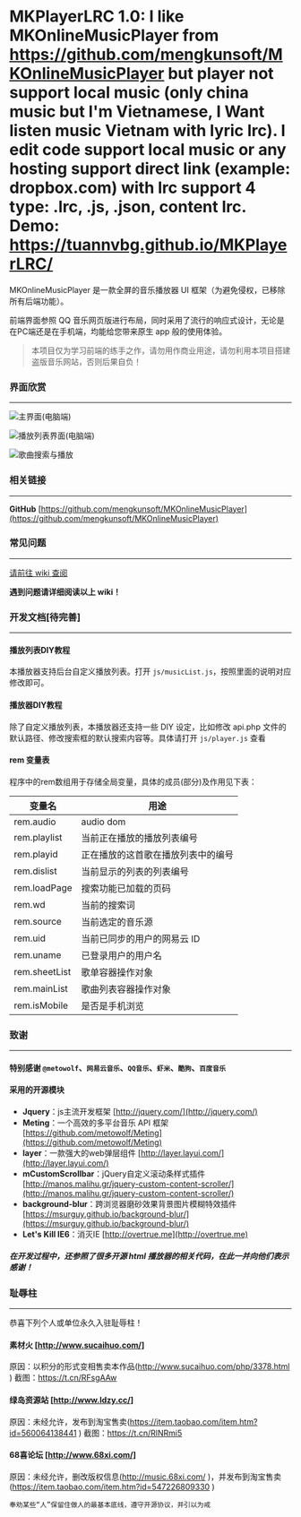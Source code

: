 MKPlayerLRC 1.0: I like MKOnlineMusicPlayer from https://github.com/mengkunsoft/MKOnlineMusicPlayer but player not support local music (only china music but I'm Vietnamese, I Want listen music Vietnam with lyric lrc). I edit code support local music or any hosting support direct link (example: dropbox.com) with lrc support 4 type: .lrc, .js, .json, content lrc. Demo: https://tuannvbg.github.io/MKPlayerLRC/
========
MKOnlineMusicPlayer 是一款全屏的音乐播放器 UI 框架（为避免侵权，已移除所有后端功能）。

前端界面参照 QQ 音乐网页版进行布局，同时采用了流行的响应式设计，无论是在PC端还是在手机端，均能给您带来原生 app 般的使用体验。

> 本项目仅为学习前端的练手之作，请勿用作商业用途，请勿利用本项目搭建盗版音乐网站，否则后果自负！

### 界面欣赏
-----
![主界面(电脑端)](https://user-images.githubusercontent.com/16880885/30487091-f7b45980-9a64-11e7-9588-8b6b87ac6763.jpg)

![播放列表界面(电脑端)](https://user-images.githubusercontent.com/16880885/30487141-1f8ad416-9a65-11e7-960c-a102c47a3d0e.jpg)

![歌曲搜索与播放](https://user-images.githubusercontent.com/16880885/30487344-c93a0306-9a65-11e7-92f3-552072b1dbce.jpg)

### 相关链接
-----
**GitHub** [https://github.com/mengkunsoft/MKOnlineMusicPlayer](https://github.com/mengkunsoft/MKOnlineMusicPlayer)

### 常见问题
-----
[请前往 wiki 查阅](https://github.com/mengkunsoft/MKOnlineMusicPlayer/wiki)

**遇到问题请详细阅读以上 wiki！**


### 开发文档[待完善]
-----
#### 播放列表DIY教程
本播放器支持后台自定义播放列表。打开 `js/musicList.js`，按照里面的说明对应修改即可。

#### 播放器DIY教程
除了自定义播放列表，本播放器还支持一些 DIY 设定，比如修改 api.php 文件的默认路径、修改搜索框的默认搜索内容等。具体请打开 `js/player.js` 查看

#### rem 变量表
程序中的rem数组用于存储全局变量，具体的成员(部分)及作用见下表：

| 变量名    | 用途   |
| ----------- | ----------- |
| rem.audio | audio dom |
| rem.playlist | 当前正在播放的播放列表编号 |
| rem.playid | 正在播放的这首歌在播放列表中的编号 |
| rem.dislist | 当前显示的列表的列表编号 |
| rem.loadPage | 搜索功能已加载的页码 |
| rem.wd | 当前的搜索词 |
| rem.source | 当前选定的音乐源 |
| rem.uid | 当前已同步的用户的网易云 ID |
| rem.uname | 已登录用户的用户名 |
| rem.sheetList | 歌单容器操作对象 |
| rem.mainList | 歌曲列表容器操作对象 |
| rem.isMobile | 是否是手机浏览 |

### 致谢
-----
#### 特别感谢 `@metowolf`、`网易云音乐`、`QQ音乐`、`虾米`、`酷狗`、`百度音乐`

#### 采用的开源模块
- **Jquery**：js主流开发框架 [http://jquery.com/](http://jquery.com/)
- **Meting**：一个高效的多平台音乐 API 框架 [https://github.com/metowolf/Meting](https://github.com/metowolf/Meting)
- **layer**：一款强大的web弹层组件 [http://layer.layui.com/](http://layer.layui.com/)
- **mCustomScrollbar**：jQuery自定义滚动条样式插件 [http://manos.malihu.gr/jquery-custom-content-scroller/](http://manos.malihu.gr/jquery-custom-content-scroller/)
- **background-blur**：跨浏览器磨砂效果背景图片模糊特效插件 [https://msurguy.github.io/background-blur/](https://msurguy.github.io/background-blur/)
- **Let's Kill IE6**：消灭IE [http://overtrue.me](http://overtrue.me)

##### 在开发过程中，还参照了很多开源 html 播放器的相关代码，在此一并向他们表示感谢！

### 耻辱柱
-----
恭喜下列个人或单位永久入驻耻辱柱！

#### 素材火 [http://www.sucaihuo.com/]
原因：以积分的形式变相售卖本作品(http://www.sucaihuo.com/php/3378.html ) 截图：https://t.cn/RFsgAAw

#### 绿岛资源站 [http://www.ldzy.cc/]
原因：未经允许，发布到淘宝售卖(https://item.taobao.com/item.htm?id=560064138441 ) 截图：https://t.cn/RlNRmi5

#### 68喜论坛 [http://www.68xi.com/]
原因：未经允许，删改版权信息(http://music.68xi.com/ )，并发布到淘宝售卖(https://item.taobao.com/item.htm?id=547226809330 )

`奉劝某些“人”保留住做人的最基本底线，遵守开源协议，并引以为戒`
